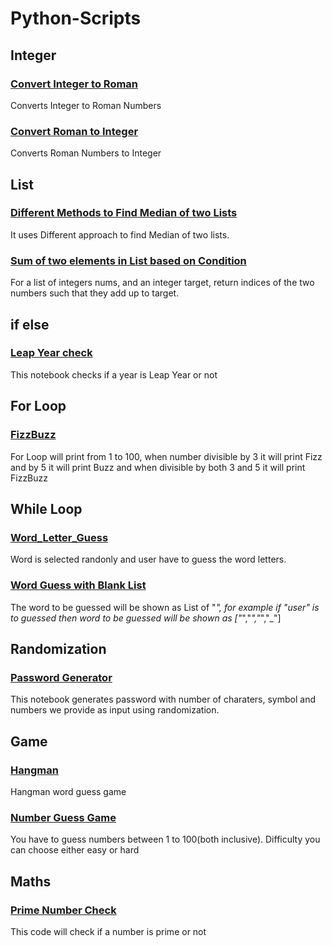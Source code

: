 # Python-Scripts

## Integer
### [Convert Integer to Roman](https://github.com/SandKrish/Python-Scripts/blob/main/Integer2Roman.ipynb)
Converts Integer to Roman Numbers
### [Convert Roman to Integer](https://github.com/SandKrish/Python-Scripts/blob/main/Roman2Integer.ipynb) 
Converts Roman Numbers to Integer

## List
### [Different Methods to Find Median of two Lists](https://github.com/SandKrish/Python-Scripts/blob/main/Different_method_to_Find_median_of_two_lists.ipynb)
It uses Different approach to find Median of two lists.

### [Sum of two elements in List based on Condition](https://github.com/SandKrish/Python-Scripts/blob/main/Sum_of_two_elements_in_List_with_condition.ipynb)
For a list of integers nums, and an integer target, return indices of the two numbers such that they add up to target.

## if else 
### [Leap Year check](https://github.com/SandKrish/Python-Scripts/blob/main/Leap_Year.ipynb)
This notebook checks if a year is Leap Year or not

## For Loop
### [FizzBuzz](https://github.com/SandKrish/Python-Scripts/blob/main/FizzBuzz.ipynb) 
For Loop will print from 1 to 100, when number divisible by 3 it will print Fizz and by 5 it will print Buzz and when divisible by both 3 and 5 it will print FizzBuzz

## While Loop
### [Word_Letter_Guess](https://github.com/SandKrish/Python-Scripts/blob/main/Word_Letter_Guess.py)
Word is selected randonly and user have to guess the word letters.

### [Word Guess with Blank List](https://github.com/SandKrish/Python-Scripts/blob/main/Blank_List_Word_Guess.py)
The word to be guessed will be shown as List of "_", for example if "user" is to guessed then word to be guessed will be shown as ["_","_","_","_"]

## Randomization
### [Password Generator](https://github.com/SandKrish/Python-Scripts/blob/main/Password_Generator.ipynb)
This notebook generates password with number of charaters, symbol and numbers we provide as input using randomization.

## Game
### [Hangman](https://github.com/SandKrish/Python-Scripts/blob/main/Hangman.py)
Hangman word guess game
### [Number Guess Game](https://github.com/SandKrish/Python-Scripts/blob/main/Number_Guess_Name.py)
You have to guess numbers between 1 to 100(both inclusive). Difficulty you can choose either easy or hard

## Maths
### [Prime Number Check](https://github.com/SandKrish/Python-Scripts/blob/main/Prime_Number_Check.py)
This code will check if a number is prime or not
